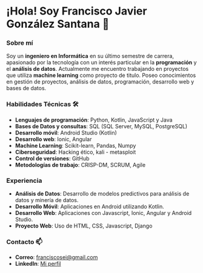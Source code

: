 # ¡Hola! Soy Francisco Javier González Santana 👋

### Sobre mí
Soy un **ingeniero en Informática** en su último semestre de carrera, apasionado por la tecnología con un interés particular en la **programación** y el **análisis de datos**. 
Actualmente me encuentro trabajando en proyectos que utiliza **machine learning** como proyecto de titulo.
Poseo conocimientos en gestión de proyectos, análisis de datos, programación, desarrollo web y bases de datos.

### Habilidades Técnicas 🛠️
- **Lenguajes de programación**: Python, Kotlin, JavaScript y Java
- **Bases de Datos y consultas**: SQL (SQL Server, MySQL, PostgreSQL)
- **Desarrollo móvil**: Android Studio (Kotlin)
- **Desarrollo web**: Ionic, Angular
- **Machine Learning**: Scikit-learn, Pandas, Numpy
- **Ciberseguridad**: Hacking ético, kali - metasploit
- **Control de versiones**: GitHub
- **Metodologías de trabajo**: CRISP-DM, SCRUM, Agile

### Experiencia
- **Análisis de Datos**: Desarrollo de modelos predictivos para análisis de datos y minería de datos.
- **Desarrollo Móvil**: Aplicaciones en Android utilizando Kotlin.
- **Desarrollo Web**: Aplicaciones con Javascript, Ionic, Angular y Android Studio.
- **Proyecto Web**: Uso de HTML, CSS, Javascript, Django

### Contacto 📫
- **Correo**: franciscosei@gmail.com
- **LinkedIn**: [Mi perfil](https://www.linkedin.com/in/franciscogonzalezs/)


<!---
FrjGonzalezS/FrjGonzalezS is a ✨ special ✨ repository because its `README.md` (this file) appears on your GitHub profile.
You can click the Preview link to take a look at your changes.
--->
